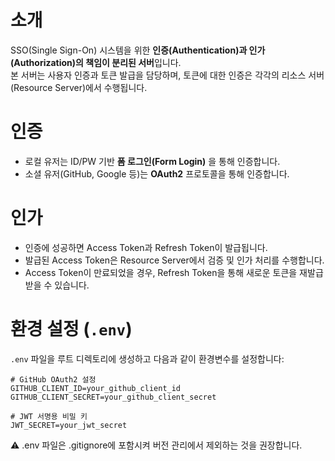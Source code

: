 # 소개

SSO(Single Sign-On) 시스템을 위한 **인증(Authentication)과 인가(Authorization)의 책임이 분리된 서버**입니다.  
본 서버는 사용자 인증과 토큰 발급을 담당하며, 토큰에 대한 인증은 각각의 리소스 서버(Resource Server)에서 수행됩니다.

# 인증

- 로컬 유저는 ID/PW 기반 **폼 로그인(Form Login)** 을 통해 인증합니다.
- 소셜 유저(GitHub, Google 등)는 **OAuth2** 프로토콜을 통해 인증합니다.

# 인가

- 인증에 성공하면 Access Token과 Refresh Token이 발급됩니다.
- 발급된 Access Token은 Resource Server에서 검증 및 인가 처리를 수행합니다.
- Access Token이 만료되었을 경우, Refresh Token을 통해 새로운 토큰을 재발급받을 수 있습니다.

# 환경 설정 (`.env`)

`.env` 파일을 루트 디렉토리에 생성하고 다음과 같이 환경변수를 설정합니다:

```env
# GitHub OAuth2 설정
GITHUB_CLIENT_ID=your_github_client_id
GITHUB_CLIENT_SECRET=your_github_client_secret

# JWT 서명용 비밀 키
JWT_SECRET=your_jwt_secret
```
⚠️ .env 파일은 .gitignore에 포함시켜 버전 관리에서 제외하는 것을 권장합니다.
